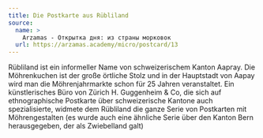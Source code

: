 ```yaml
---
title: Die Postkarte aus Rübliland
source:
  name: >
    Arzamas - Открытка дня: из страны морковок
  url: https://arzamas.academy/micro/postcard/13
---
```


Rübliland ist ein informeller Name von schweizerischem Kanton Ааргау.
Die Möhrenkuchen ist der große örtliche Stolz und in der Hauptstadt von Aapay wird man die Möhrenjahrmarkte schon für 25 Jahren veranstaltet.
Ein künstlerisches Büro von Zürich H. Guggenheim & Co, die sich auf ethnographische Postkarte über schweizerische Kantone auch spezialisierte,
widmete dem Rübliland die ganze Serie von Postkarten mit Möhrengestalten
(es wurde auch eine ähnliche Serie über den Kanton Bern herausgegeben, der als Zwiebelland galt)
